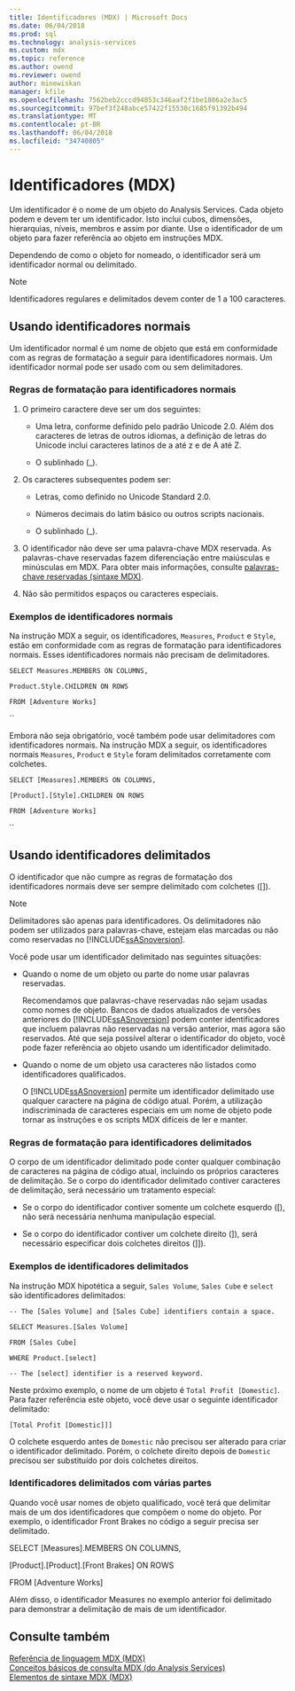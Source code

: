 ```yaml
---
title: Identificadores (MDX) | Microsoft Docs
ms.date: 06/04/2018
ms.prod: sql
ms.technology: analysis-services
ms.custom: mdx
ms.topic: reference
ms.author: owend
ms.reviewer: owend
author: minewiskan
manager: kfile
ms.openlocfilehash: 7562beb2cccd94853c346aaf2f1be1886a2e3ac5
ms.sourcegitcommit: 97bef3f248abce57422f15530c1685f91392b494
ms.translationtype: MT
ms.contentlocale: pt-BR
ms.lasthandoff: 06/04/2018
ms.locfileid: "34740805"
---
```

# <a name="identifiers-mdx"></a>Identificadores (MDX)


  Um identificador é o nome de um objeto do Analysis Services. Cada objeto podem e devem ter um identificador. Isto inclui cubos, dimensões, hierarquias, níveis, membros e assim por diante. Use o identificador de um objeto para fazer referência ao objeto em instruções MDX.  
  
 Dependendo de como o objeto for nomeado, o identificador será um identificador normal ou delimitado.  
  
> [!NOTE]  
>  Identificadores regulares e delimitados devem conter de 1 a 100 caracteres.  
  
## <a name="using-regular-identifiers"></a>Usando identificadores normais  
 Um identificador normal é um nome de objeto que está em conformidade com as regras de formatação a seguir para identificadores normais. Um identificador normal pode ser usado com ou sem delimitadores.  
  
### <a name="formatting-rules-for-regular-identifiers"></a>Regras de formatação para identificadores normais  
  
1.  O primeiro caractere deve ser um dos seguintes:  
  
    -   Uma letra, conforme definido pelo padrão Unicode 2.0. Além dos caracteres de letras de outros idiomas, a definição de letras do Unicode inclui caracteres latinos de a até z e de A até Z.  
  
    -   O sublinhado (_).  
  
2.  Os caracteres subsequentes podem ser:  
  
    -   Letras, como definido no Unicode Standard 2.0.  
  
    -   Números decimais do latim básico ou outros scripts nacionais.  
  
    -   O sublinhado (_).  
  
3.  O identificador não deve ser uma palavra-chave MDX reservada. As palavras-chave reservadas fazem diferenciação entre maiúsculas e minúsculas em MDX. Para obter mais informações, consulte [palavras-chave reservadas &#40;sintaxe MDX&#41;](../mdx/reserved-keywords-mdx-syntax.md).  
  
4.  Não são permitidos espaços ou caracteres especiais.  
  
### <a name="examples-of-regular-identifiers"></a>Exemplos de identificadores normais  
 Na instrução MDX a seguir, os identificadores, `Measures`, `Product` e `Style`, estão em conformidade com as regras de formatação para identificadores normais. Esses identificadores normais não precisam de delimitadores.  
  
 `SELECT Measures.MEMBERS ON COLUMNS,`  
  
 `Product.Style.CHILDREN ON ROWS`  
  
 `FROM [Adventure Works]`  
  
 ``  
  
 Embora não seja obrigatório, você também pode usar delimitadores com identificadores normais. Na instrução MDX a seguir, os identificadores normais `Measures`, `Product` e `Style` foram delimitados corretamente com colchetes.  
  
 `SELECT [Measures].MEMBERS ON COLUMNS,`  
  
 `[Product].[Style].CHILDREN ON ROWS`  
  
 `FROM [Adventure Works]`  
  
 ``  
  
## <a name="using-delimited-identifiers"></a>Usando identificadores delimitados  
 O identificador que não cumpre as regras de formatação dos identificadores normais deve ser sempre delimitado com colchetes ([]).  
  
> [!NOTE]  
>  Delimitadores são apenas para identificadores. Os delimitadores não podem ser utilizados para palavras-chave, estejam elas marcadas ou não como reservadas no [!INCLUDE[ssASnoversion](../includes/ssasnoversion-md.md)].  
  
 Você pode usar um identificador delimitado nas seguintes situações:  
  
-   Quando o nome de um objeto ou parte do nome usar palavras reservadas.  
  
     Recomendamos que palavras-chave reservadas não sejam usadas como nomes de objeto. Bancos de dados atualizados de versões anteriores do [!INCLUDE[ssASnoversion](../includes/ssasnoversion-md.md)] podem conter identificadores que incluem palavras não reservadas na versão anterior, mas agora são reservados. Até que seja possível alterar o identificador do objeto, você pode fazer referência ao objeto usando um identificador delimitado.  
  
-   Quando o nome de um objeto usa caracteres não listados como identificadores qualificados.  
  
     O [!INCLUDE[ssASnoversion](../includes/ssasnoversion-md.md)] permite um identificador delimitado use qualquer caractere na página de código atual. Porém, a utilização indiscriminada de caracteres especiais em um nome de objeto pode tornar as instruções e os scripts MDX difíceis de ler e manter.  
  
### <a name="formatting-rules-for-delimited-identifiers"></a>Regras de formatação para identificadores delimitados  
 O corpo de um identificador delimitado pode conter qualquer combinação de caracteres na página de código atual, incluindo os próprios caracteres de delimitação. Se o corpo do identificador delimitado contiver caracteres de delimitação, será necessário um tratamento especial:  
  
-   Se o corpo do identificador contiver somente um colchete esquerdo ([), não será necessária nenhuma manipulação especial.  
  
-   Se o corpo do identificador contiver um colchete direito (]), será necessário especificar dois colchetes direitos (]]).  
  
### <a name="examples-of-delimited-identifiers"></a>Exemplos de identificadores delimitados  
 Na instrução MDX hipotética a seguir, `Sales Volume`, `Sales Cube` e `select` são identificadores delimitados:  
  
 `-- The [Sales Volume] and [Sales Cube] identifiers contain a space.`  
  
 `SELECT Measures.[Sales Volume]`  
  
 `FROM [Sales Cube]`  
  
 `WHERE Product.[select]`  
  
 `-- The [select] identifier is a reserved keyword.`  
  
 Neste próximo exemplo, o nome de um objeto é `Total Profit [Domestic]`. Para fazer referência este objeto, você deve usar o seguinte identificador delimitado:  
  
 `[Total Profit [Domestic]]]`  
  
 O colchete esquerdo antes de `Domestic` não precisou ser alterado para criar o identificador delimitado. Porém, o colchete direito depois de `Domestic` precisou ser substituído por dois colchetes direitos.  
  
### <a name="delimiting-identifiers-with-multiple-parts"></a>Identificadores delimitados com várias partes  
 Quando você usar nomes de objeto qualificado, você terá que delimitar mais de um dos identificadores que compõem o nome do objeto. Por exemplo, o identificador Front Brakes no código a seguir precisa ser delimitado.  
  
 SELECT [Measures].MEMBERS ON COLUMNS,  
  
 [Product].[Product].[Front Brakes] ON ROWS  
  
 FROM [Adventure Works]  
  
 Além disso, o identificador Measures no exemplo anterior foi delimitado para demonstrar a delimitação de mais de um identificador.  
  
## <a name="see-also"></a>Consulte também  
 [Referência de linguagem MDX &#40;MDX&#41;](../mdx/mdx-language-reference-mdx.md)   
 [Conceitos básicos de consulta MDX &#40;do Analysis Services&#41;](../analysis-services/multidimensional-models/mdx/mdx-query-fundamentals-analysis-services.md)   
 [Elementos de sintaxe MDX &#40;MDX&#41;](../mdx/mdx-syntax-elements-mdx.md)  
  
  
